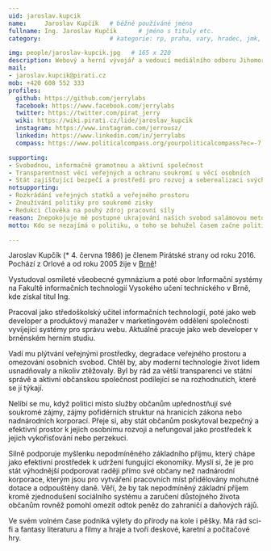 ```yaml
---
uid: jaroslav.kupcik
name:     Jaroslav Kupčík  	# běžně používáné jméno
fullname: Ing. Jaroslav Kupčík  	# jméno s tituly etc.
category:                 	# kategorie: rp, praha, vary, hradec, jmk, senat

img: people/jaroslav-kupcik.jpg   # 165 x 220
description: Webový a herní vývojář a vedoucí mediálního odboru Jihomoravského kraje          	# kratký popis, max 160 znaků
mail:
- jaroslav.kupcik@pirati.cz
mob: +420 608 552 333			  
profiles:
  github: https://github.com/jerrylabs                
  facebook: https://www.facebook.com/jerrylabs
  twitter: https://twitter.com/pirat_jerry		
  wiki: https://wiki.pirati.cz/lide/jaroslav_kupcik
  instagram: https://www.instagram.com/jerrousz/
  linkedin: https://www.linkedin.com/in/jerrylabs
  compass: https://www.politicalcompass.org/yourpoliticalcompass?ec=-7.25&soc=-5.54  

supporting:
- Svobodnou, informačně gramotnou a aktivní společnost
- Transparentnost věcí veřejných a ochranu soukromí u věcí osobních
- Stát zajišťující bezpečí a prostředí pro rozvoj a seberealizaci svých občanů
notsupporting:
- Rozkrádání veřejných statků a veřejného prostoru
- Zneužívání politiky pro soukromé zisky
- Redukci člověka na pouhý zdroj pracovní síly
reason: Znepokojuje mě postupné ukrajování našich svobod salámovou metodou. Politika by měla být služba občanům, nikoliv soukromý byznys!
motto: Kdo se nezajímá o politiku, o toho se bohužel časem začne politika zajímat sama.

---
```


Jaroslav Kupčík (* 4. června 1986) je členem Pirátské strany od roku 2016. Pochází z Orlové a od roku 2005 žije v [Brně](https://www.brno.cz)!

Vystudoval osmileté všeobecné gymnázium a poté obor Informační systémy na Fakultě informačních technologií Vysokého učení technického v Brně, kde získal titul Ing.

Pracoval jako středoškolský učitel informačních technologií, poté jako web developer a produktový manažer v marketingovém oddělení společnosti vyvíjející systémy pro správu webu. Aktuálně pracuje jako web developer v brněnském herním studiu.

Vadí mu plýtvání veřejnými prostředky, degradace veřejného prostoru a omezování osobních svobod. Chtěl by, aby moderní technologie život lidem usnadňovaly a nikoliv ztěžovaly. Byl by rád za větší transparenci ve státní správě a aktivní občanskou společnost podílející se na rozhodnutích, které se jí týkají.

Nelíbí se mu, když politici místo služby občanům upřednostňují své soukromé zájmy, zájmy pofidérních struktur na hranicích zákona nebo nadnárodních korporací. Přeje si, aby stát občanům poskytoval bezpečný a efektivní prostor k jejich osobnímu rozvoji a nefungoval jako prostředek k jejich vykořisťování nebo perzekuci.

Silně podporuje myšlenku nepodmíněného základního příjmu, který chápe jako efektivní prostředek k udržení fungující ekonomiky. Myslí si, že je pro stát výhodnější podporovat raději přímo své občany než nadnárodní korporace, kterým jsou pro vytváření pracovních míst přidělovány mohutné dotace a odpouštěny daně. Věří, že by tak nepodmíněný základní příjem kromě zjednodušení sociálního systému a zaručení důstojného života občanům rovněž pomohl omezit odtok peněz do zahraničí a daňových rájů.

Ve svém volném čase podniká výlety do přírody na kole i pěšky. Má rád sci-fi a fantasy literaturu a filmy a hraje a tvoří deskové, karetní a počítačové hry.
